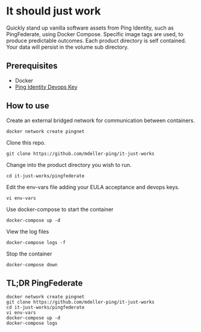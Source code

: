# It should just work

Quickly stand up vanilla software assets from Ping Identity, such as PingFederate, using Docker Compose.  Specific image tags are used, to produce predictable outcomes.  Each product directory is self contained.  Your data will persist in the volume sub directory.

## Prerequisites

* Docker
* [Ping Identity Devops Key](https://pingidentity-devops.gitbook.io/devops/getstarted/devopsregistration)

## How to use

Create an external bridged network for communication between containers.

```
docker network create pingnet
```

Clone this repo.

```
git clone https://github.com/mdeller-ping/it-just-works
```

Change into the product directory you wish to run.

```
cd it-just-works/pingfederate
```

Edit the env-vars file adding your EULA acceptance and devops keys.

```
vi env-vars
```

Use docker-compose to start the container

```
docker-compose up -d
```

View the log files

```
docker-compose logs -f
```

Stop the container

```
docker-compose down
```

## TL;DR PingFederate

```
docker network create pingnet
git clone https://github.com/mdeller-ping/it-just-works
cd it-just-works/pingfederate
vi env-vars
docker-compose up -d
docker-compose logs
```
